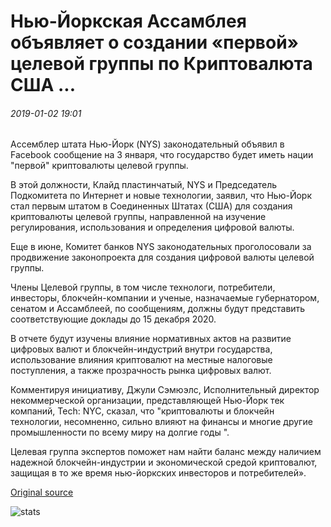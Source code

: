 # Нью-Йоркская Ассамблея объявляет о создании «первой» целевой группы по Криптовалюта США ...

###### 2019-01-02 19:01

Ассемблер штата Нью-Йорк (NYS) законодательный объявил в Facebook сообщение на 3 января, что государство будет иметь нации "первой" криптовалюты целевой группы.

В этой должности, Клайд пластинчатый, NYS и Председатель Подкомитета по Интернет и новые технологии, заявил, что Нью-Йорк стал первым штатом в Соединенных Штатах (США) для создания криптовалюты целевой группы, направленной на изучение регулирования, использования и определения цифровой валюты.

Еще в июне, Комитет банков NYS законодательных проголосовали за продвижение законопроекта для создания цифровой валюты целевой группы.

Члены Целевой группы, в том числе технологи, потребители, инвесторы, блокчейн-компании и ученые, назначаемые губернатором, сенатом и Ассамблеей, по сообщениям, должны будут представить соответствующие доклады до 15 декабря 2020.

В отчете будут изучены влияние нормативных актов на развитие цифровых валют и блокчейн-индустрий внутри государства, использование влияния криптовалют на местные налоговые поступления, а также прозрачность рынка цифровых валют.

Комментируя инициативу, Джули Сэмюэлс, Исполнительный директор некоммерческой организации, представляющей Нью-Йорк тек компаний, Tech: NYC, сказал, что "криптовалюты и блокчейн технологии, несомненно, сильно влияют на финансы и многие другие промышленности по всему миру на долгие годы ".

Целевая группа экспертов поможет нам найти баланс между наличием надежной блокчейн-индустрии и экономической средой криптовалют, защищая в то же время нью-йоркских инвесторов и потребителей».

[Original source](https://cointelegraph.com/news/new-york-assemblyman-announces-creation-of-first-us-cryptocurrency-task-force)

![stats](https://c.statcounter.com/11760860/0/a89fa40b/1/ "stats")